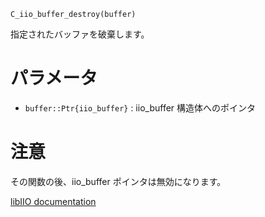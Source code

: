 ```
C_iio_buffer_destroy(buffer)
```

指定されたバッファを破棄します。

# パラメータ

  * `buffer::Ptr{iio_buffer}` : iio_buffer 構造体へのポインタ

# 注意

その関数の後、iio_buffer ポインタは無効になります。

[libIIO documentation](https://analogdevicesinc.github.io/libiio/master/libiio/group__Buffer.html#gaba58dc2780be63fead6f09397ce90d10)
